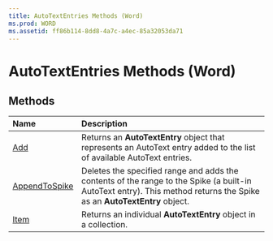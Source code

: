 ```yaml
---
title: AutoTextEntries Methods (Word)
ms.prod: WORD
ms.assetid: ff86b114-8dd8-4a7c-a4ec-85a32053da71
---
```



# AutoTextEntries Methods (Word)

## Methods



|**Name**|**Description**|
|:-----|:-----|
|[Add](autotextentries-add-method-word.md)|Returns an  **AutoTextEntry** object that represents an AutoText entry added to the list of available AutoText entries.|
|[AppendToSpike](autotextentries-appendtospike-method-word.md)|Deletes the specified range and adds the contents of the range to the Spike (a built-in AutoText entry). This method returns the Spike as an  **AutoTextEntry** object.|
|[Item](autotextentries-item-method-word.md)|Returns an individual  **AutoTextEntry** object in a collection.|


